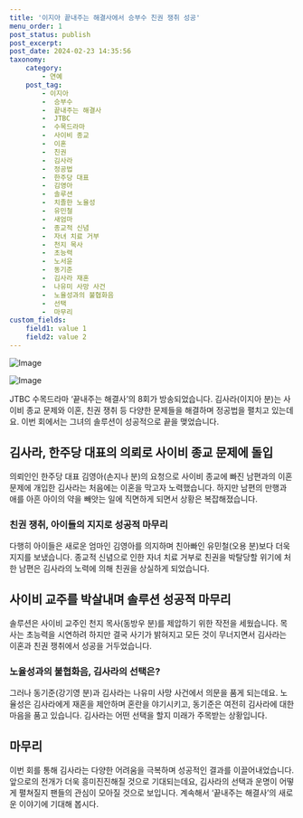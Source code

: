 ```yaml
---
title: '이지아 끝내주는 해결사에서 승부수 친권 쟁취 성공'
menu_order: 1
post_status: publish
post_excerpt: 
post_date: 2024-02-23 14:35:56
taxonomy:
    category:
        - 연예
    post_tag:
        - 이지아
        -  승부수
        -  끝내주는 해결사
        -  JTBC
        -  수목드라마
        -  사이비 종교
        -  이혼
        -  친권
        -  김사라
        -  정공법
        -  한주당 대표
        -  김영아
        -  솔루션
        -  치졸한 노율성
        -  유민철
        -  새엄마
        -  종교적 신념
        -  자녀 치료 거부
        -  천지 목사
        -  초능력
        -  노서윤
        -  동기준
        -  김사라 재혼
        -  나유미 사망 사건
        -  노율성과의 불협화음
        -  선택
        -  마무리
custom_fields:
    field1: value 1
    field2: value 2
---
```


![Image](https://mimgnews.pstatic.net/image/382/2024/02/23/0001108447_001_20240223084501343.jpg?type=w540)

![Image](https://ssl.pstatic.net/mimgnews/image/382/2024/02/23/0001108447_002_20240223084501443.jpg?type=w540)

JTBC 수목드라마 ‘끝내주는 해결사’의 8회가 방송되었습니다. 김사라(이지아 분)는 사이비 종교 문제와 이혼, 친권 쟁취 등 다양한 문제들을 해결하며 정공법을 펼치고 있는데요. 이번 회에서는 그녀의 솔루션이 성공적으로 끝을 맺었습니다.
## 김사라, 한주당 대표의 의뢰로 사이비 종교 문제에 돌입
의뢰인인 한주당 대표 김영아(손지나 분)의 요청으로 사이비 종교에 빠진 남편과의 이혼 문제에 개입한 김사라는 처음에는 이혼을 막고자 노력했습니다. 하지만 남편의 만행과 애를 아흔 아이의 약을 빼앗는 일에 직면하게 되면서 상황은 복잡해졌습니다.
### 친권 쟁취, 아이들의 지지로 성공적 마무리
다행히 아이들은 새로운 엄마인 김영아를 의지하며 친아빠인 유민철(오용 분)보다 더욱 지지를 보냈습니다. 종교적 신념으로 인한 자녀 치료 거부로 친권을 박탈당할 위기에 처한 남편은 김사라의 노력에 의해 친권을 상실하게 되었습니다.
## 사이비 교주를 박살내며 솔루션 성공적 마무리
솔루션은 사이비 교주인 천지 목사(동방우 분)를 제압하기 위한 작전을 세웠습니다. 목사는 초능력을 시연하려 하지만 결국 사기가 밝혀지고 모든 것이 무너지면서 김사라는 이혼과 친권 쟁취에서 성공을 거두었습니다.
### 노율성과의 불협화음, 김사라의 선택은?
그러나 동기준(강기영 분)과 김사라는 나유미 사망 사건에서 의문을 품게 되는데요. 노율성은 김사라에게 재혼을 제안하며 혼란을 야기시키고, 동기준은 여전히 김사라에 대한 마음을 품고 있습니다. 김사라는 어떤 선택을 할지 미래가 주목받는 상황입니다.
## 마무리
이번 회를 통해 김사라는 다양한 어려움을 극복하며 성공적인 결과를 이끌어내었습니다. 앞으로의 전개가 더욱 흥미진진해질 것으로 기대되는데요, 김사라의 선택과 운명이 어떻게 펼쳐질지 팬들의 관심이 모아질 것으로 보입니다. 계속해서 ‘끝내주는 해결사’의 새로운 이야기에 기대해 봅시다.
